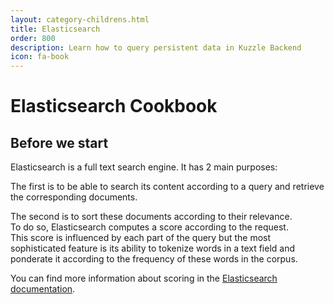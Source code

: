 ```yaml
---
layout: category-childrens.html
title: Elasticsearch
order: 800
description: Learn how to query persistent data in Kuzzle Backend
icon: fa-book
---
```


# Elasticsearch Cookbook

## Before we start

Elasticsearch is a full text search engine. It has 2 main purposes:

The first is to be able to search its content according to a query and retrieve the corresponding documents.

The second is to sort these documents according to their relevance.  
To do so, Elasticsearch computes a score according to the request.  
This score is influenced by each part of the query but the most sophisticated feature is its ability to tokenize words in a text field and ponderate it according to the frequency of these words in the corpus.  

You can find more information about scoring in the [Elasticsearch documentation](https://www.elastic.co/guide/en/elasticsearch/guide/2.x/scoring-theory.html).
